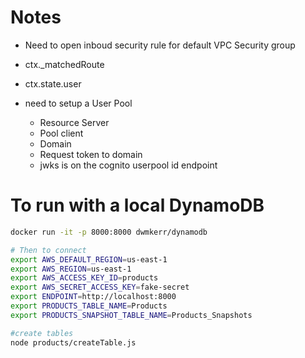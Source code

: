 
# Notes
- Need to open inboud security rule for default VPC Security group
- ctx._matchedRoute

- ctx.state.user
- need to setup a User Pool 
    - Resource Server
    - Pool client
    - Domain
    - Request token to domain
    - jwks is on the cognito userpool id endpoint

# To run with a local DynamoDB
```Bash
docker run -it -p 8000:8000 dwmkerr/dynamodb

# Then to connect
export AWS_DEFAULT_REGION=us-east-1
export AWS_REGION=us-east-1
export AWS_ACCESS_KEY_ID=products
export AWS_SECRET_ACCESS_KEY=fake-secret
export ENDPOINT=http://localhost:8000
export PRODUCTS_TABLE_NAME=Products
export PRODUCTS_SNAPSHOT_TABLE_NAME=Products_Snapshots

#create tables
node products/createTable.js
```